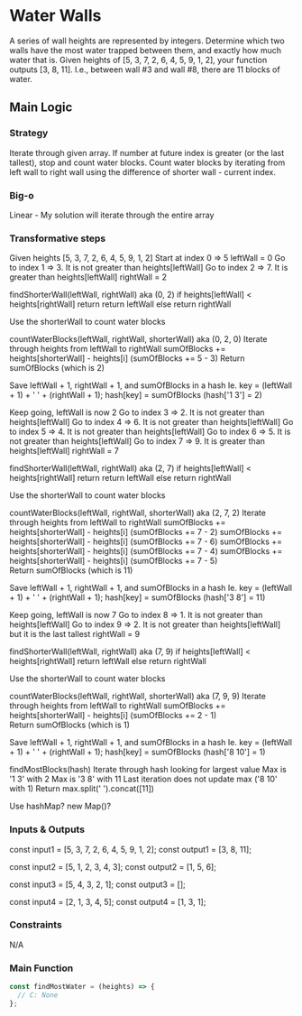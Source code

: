 # Water Walls
A series of wall heights are represented by integers. Determine which two walls have the most water trapped between them, and exactly how much water that is.
Given heights of [5, 3, 7, 2, 6, 4, 5, 9, 1, 2], your function outputs [3, 8, 11]. I.e., between wall #3 and wall #8, there are 11 blocks of water.

## Main Logic

### Strategy 
Iterate through given array. If number at future index is greater (or the last tallest), stop and count water blocks. Count water blocks by iterating from left wall to right wall using the difference of shorter wall - current index.

### Big-o
Linear - My solution will iterate through the entire array

### Transformative steps
Given heights [5, 3, 7, 2, 6, 4, 5, 9, 1, 2]
Start at index 0 => 5
leftWall = 0
Go to index 1 => 3. It is not greater than heights[leftWall]
Go to index 2 => 7. It is greater than heights[leftWall]
rightWall = 2

findShorterWall(leftWall, rightWall) aka (0, 2)
  if heights[leftWall] < heights[rightWall] return return leftWall else return rightWall

Use the shorterWall to count water blocks

countWaterBlocks(leftWall, rightWall, shorterWall) aka (0, 2, 0)
  Iterate through heights from leftWall to rightWall
    sumOfBlocks += heights[shorterWall] - heights[i] (sumOfBlocks += 5 - 3)
  Return sumOfBlocks (which is 2)

Save leftWall + 1, rightWall + 1, and sumOfBlocks in a hash 
  Ie. key = (leftWall + 1) + ' ' + (rightWall + 1);
      hash[key] = sumOfBlocks (hash['1 3'] = 2)

Keep going, leftWall is now 2
Go to index 3 => 2. It is not greater than heights[leftWall]
Go to index 4 => 6. It is not greater than heights[leftWall]
Go to index 5 => 4. It is not greater than heights[leftWall]
Go to index 6 => 5. It is not greater than heights[leftWall]
Go to index 7 => 9. It is greater than heights[leftWall]
rightWall = 7

findShorterWall(leftWall, rightWall) aka (2, 7)
  if heights[leftWall] < heights[rightWall] return return leftWall else return rightWall

Use the shorterWall to count water blocks

countWaterBlocks(leftWall, rightWall, shorterWall) aka (2, 7, 2)
  Iterate through heights from leftWall to rightWall
    sumOfBlocks += heights[shorterWall] - heights[i] (sumOfBlocks += 7 - 2)
    sumOfBlocks += heights[shorterWall] - heights[i] (sumOfBlocks += 7 - 6)
    sumOfBlocks += heights[shorterWall] - heights[i] (sumOfBlocks += 7 - 4)
    sumOfBlocks += heights[shorterWall] - heights[i] (sumOfBlocks += 7 - 5)    
  Return sumOfBlocks (which is 11)

Save leftWall + 1, rightWall + 1, and sumOfBlocks in a hash
  Ie. key = (leftWall + 1) + ' ' + (rightWall + 1);
      hash[key] = sumOfBlocks (hash['3 8'] = 11)

Keep going, leftWall is now 7
Go to index 8 => 1. It is not greater than heights[leftWall]
Go to index 9 => 2. It is not greater than heights[leftWall] but it is the last tallest
rightWall = 9

findShorterWall(leftWall, rightWall) aka (7, 9)
  if heights[leftWall] < heights[rightWall] return leftWall else return rightWall

Use the shorterWall to count water blocks

countWaterBlocks(leftWall, rightWall, shorterWall) aka (7, 9, 9)
  Iterate through heights from leftWall to rightWall
    sumOfBlocks += heights[shorterWall] - heights[i] (sumOfBlocks += 2 - 1)  
  Return sumOfBlocks (which is 1)

Save leftWall + 1, rightWall + 1, and sumOfBlocks in a hash
  Ie. key = (leftWall + 1) + ' ' + (rightWall + 1);
      hash[key] = sumOfBlocks (hash['8 10'] = 1)

findMostBlocks(hash)
  Iterate through hash looking for largest value
    Max is '1 3' with 2
    Max is '3 8' with 11
    Last iteration does not update max ('8 10' with 1)
  Return max.split(' ').concat([11])

Use hashMap? new Map()?

### Inputs & Outputs
const input1 = [5, 3, 7, 2, 6, 4, 5, 9, 1, 2];
const output1 = [3, 8, 11];

const input2 = [5, 1, 2, 3, 4, 3];
const output2 = [1, 5, 6];

const input3 = [5, 4, 3, 2, 1];
const output3 = [];

const input4 = [2, 1, 3, 4, 5];
const output4 = [1, 3, 1];

### Constraints
N/A

### Main Function
``` javascript
const findMostWater = (heights) => {
  // C: None
};
```